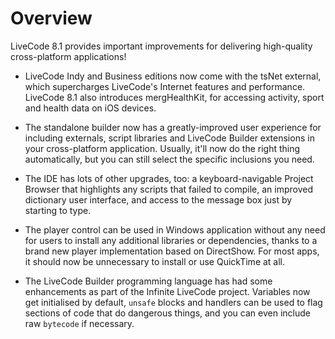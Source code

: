 # Overview

LiveCode 8.1 provides important improvements for delivering
high-quality cross-platform applications!

- LiveCode Indy and Business editions now come with the tsNet
  external, which supercharges LiveCode's Internet features and
  performance.  LiveCode 8.1 also introduces mergHealthKit, for
  accessing activity, sport and health data on iOS devices.

- The standalone builder now has a greatly-improved user experience
  for including externals, script libraries and LiveCode Builder
  extensions in your cross-platform application.  Usually, it'll now
  do the right thing automatically, but you can still select the
  specific inclusions you need.

- The IDE has lots of other upgrades, too: a keyboard-navigable
  Project Browser that highlights any scripts that failed to compile,
  an improved dictionary user interface, and access to the message box
  just by starting to type.

- The player control can be used in Windows application without any
  need for users to install any additional libraries or dependencies,
  thanks to a brand new player implementation based on DirectShow.
  For most apps, it should now be unnecessary to install or use
  QuickTime at all.

- The LiveCode Builder programming language has had some enhancements
  as part of the Infinite LiveCode project.  Variables now get
  initialised by default, `unsafe` blocks and handlers can be used to
  flag sections of code that do dangerous things, and you can even
  include raw `bytecode` if necessary.
